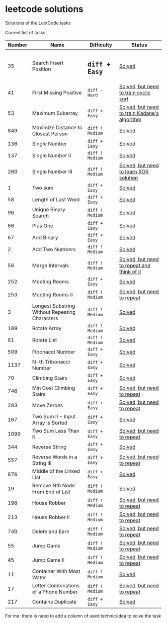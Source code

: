 # leetcode solutions
Solutions of the LeetCode tasks

Current list of tasks:


| Number        | Name          | Difficulty    | Status        |
| ------------- | ------------- | ------------- | ------------- |
| 35            | Search Insert Position | <h2>```diff + Easy```</h2> |[Solved](solutions/Task_35.ipynb)|
| 41            | First Missing Positive | ```diff - Hard``` |[Solved, but need to train cyclic sort](solutions/Task_41.ipynb)|
| 53            | Maximum Subarray | ```diff + Easy``` |[Solved, but need to train Kadane's algorithm](solutions/Task_53.ipynb)|
| 849           | Maximize Distance to Closest Person | ```diff ! Medium``` |[Solved](solutions/Task_849.ipynb)|
| 136           | Single Number | ```diff + Easy``` |[Solved](solutions/Task_136.ipynb)|
| 137           | Single Number II | ```diff ! Medium``` |[Solved](solutions/Task_137.ipynb)|
| 260           | Single Number III | ```diff ! Medium``` |[Solved, but need to learn XOR solution](solutions/Task_260.ipynb)|
| 1             | Two sum | ```diff + Easy``` |[Solved](solutions/Task_1.ipynb)|
| 58            | Length of Last Word | ```diff + Easy``` |[Solved](solutions/Task_58.ipynb)|
| 96            | Unique Binary Search | ```diff ! Medium``` |[Solved](solutions/Task_96.ipynb)|
| 66            | Plus One | ```diff + Easy``` |[Solved](solutions/Task_66.ipynb)|
| 67            | Add Binary | ```diff + Easy``` |[Solved](solutions/Task_67.ipynb)|
| 2             | Add Two Numbers | ```diff ! Medium``` |[Solved](solutions/Task_2.ipynb)|
| 56            | Merge Intervals | ```diff ! Medium``` |[Solved, but need to repeat and think of it](solutions/Task_56.ipynb)|
| 252           | Meeting Rooms | ```diff + Easy``` |[Solved](solutions/Task_252.ipynb)|
| 253           | Meeting Rooms II | ```diff ! Medium``` | [Solved, but need to repeat](solutions/Task_253.ipynb)|
| 3             | Longest Substring Without Repeating Characters | ```diff ! Medium``` |[Solved](solutions/Task_3.ipynb)|
| 189           | Rotate Array | ```diff ! Medium``` |[Solved](solutions/Task_189.ipynb)|
| 61            | Rotate List  | ```diff ! Medium``` |[Solved](solutions/Task_61.ipynb)|
| 509           | Fibonacci Number | ```diff + Easy``` |[Solved](solutions/Task_509.ipynb)|
| 1137          | N-th Tribonacci Number | ```diff + Easy``` |[Solved](solutions/Task_1137.ipynb)|
| 70            | Climbing Stairs | ```diff + Easy``` |[Solved](solutions/Task_70.ipynb)|
| 746           | Min Cost Climbing Stairs | ```diff + Easy``` |[Solved, but need to repeat](solutions/Task_746.ipynb)|
| 283           | Move Zeroes | ```diff + Easy``` |[Solved, but need to repeat](solutions/Task_283.ipynb)|
| 167           | Two Sum II - Input Array Is Sorted | ```diff + Easy``` |[Solved](solutions/Task_167.ipynb)|
| 1099          | Two Sum Less Than K | ```diff + Easy``` |[Solved, but need to repeat](solutions/Task_1099.ipynb)|
| 344           | Reverse String | ```diff + Easy``` |[Solved](solutions/Task_344.ipynb)|
| 557           | Reverse Words in a String III | ```diff + Easy``` |[Solved, but need to repeat](solutions/Task_557.ipynb)|
| 876           | Middle of the Linked List | ```diff + Easy``` |[Solved](solutions/Task_876.ipynb)|
| 19            | Remove Nth Node From End of List | ```diff ! Medium``` |[Solved](solutions/Task_19.ipynb)|
| 198           | House Robber | ```diff ! Medium``` |[Solved, but need to repeat](solutions/Task_198.ipynb)|
| 213           | House Robber II | ```diff ! Medium``` |[Solved, but need to repeat](solutions/Task_213.ipynb)|
| 740           | Delete and Earn | ```diff ! Medium``` |[Solved, but need to repeat](solutions/Task_740.ipynb)|
| 55            | Jump Game | ```diff ! Medium``` |[Solved, but need to repeat](solutions/Task_55.ipynb)|
| 45            | Jump Game II | ```diff ! Medium``` |[Solved, but need to repeat](solutions/Task_45.ipynb)|
| 11            | Container With Most Water | ```diff ! Medium``` |[Solved](solutions/Task_11.ipynb)|
| 17            | Letter Combinations of a Phone Number | ```diff ! Medium``` |[Solved, but need to repeat](solutions/Task_17.ipynb)|
| 217           | Contains Duplicate | ```diff + Easy``` |[Solved](solutions/Task_217.ipynb)|

For me: there is need to add a column of used technic/idea to solve the task


